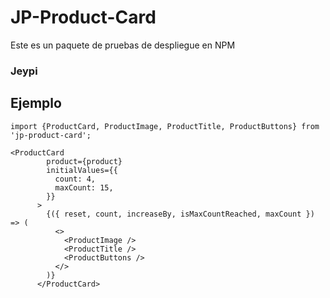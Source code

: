 # JP-Product-Card

Este es un paquete de pruebas de despliegue en NPM

### Jeypi

## Ejemplo

```
import {ProductCard, ProductImage, ProductTitle, ProductButtons} from 'jp-product-card';
```

```
<ProductCard
        product={product}
        initialValues={{
          count: 4,
          maxCount: 15,
        }}
      >
        {({ reset, count, increaseBy, isMaxCountReached, maxCount }) => (
          <>
            <ProductImage />
            <ProductTitle />
            <ProductButtons />
          </>
        )}
      </ProductCard>
```